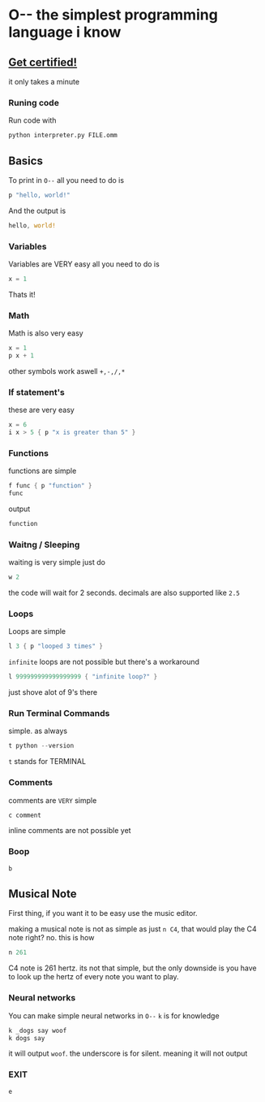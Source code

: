 # O-- the simplest programming language i know


## [Get certified!](https://mateo-cogeanu.github.io/o--_cert/)
it only takes a minute

### Runing code
Run code with

```bash
python interpreter.py FILE.omm
```

## Basics
To print in `O--` all you need to do is

```rs
p "hello, world!"
```
And the output is

```rs
hello, world!
```

### Variables
Variables are VERY easy all you need to do is

```rs
x = 1
```

Thats it!

### Math
Math is also very easy

```rs
x = 1
p x + 1
```
other symbols work aswell `+,-,/,*`

### If statement's
these are very easy

```rs
x = 6
i x > 5 { p "x is greater than 5" }
```

### Functions
functions are simple

```rs
f func { p "function" }
func
```

output

```rs
function
```

### Waitng / Sleeping

waiting is very simple just do

```rs
w 2
```
the code will wait for 2 seconds. decimals are also supported like `2.5`

### Loops
Loops are simple

```rs
l 3 { p "looped 3 times" }
```

`infinite` loops are not possible but there's a workaround

```rs
l 999999999999999999 { "infinite loop?" }
```

just shove alot of 9's there

### Run Terminal Commands
simple. as always

```rs
t python --version
```
`t` stands for TERMINAL

### Comments
comments are `VERY` simple

```rs
c comment
```
inline comments are not possible yet

### Boop
```rs
b
```

## Musical Note
First thing, if you want it to be easy use the music editor.

making a musical note is not as simple as just `n C4`, that would play the C4 note right? no. this is how

```rs
n 261
```
C4 note is 261 hertz. its not that simple, but the only downside is you have to look up the hertz of every note you want to play.

### Neural networks
You can make simple neural networks in `O--`
`k` is for knowledge

```rs
k _dogs say woof
k dogs say
```
it will output `woof`. 
the underscore is for silent. meaning it will not output

### EXIT
```rs
e
```
